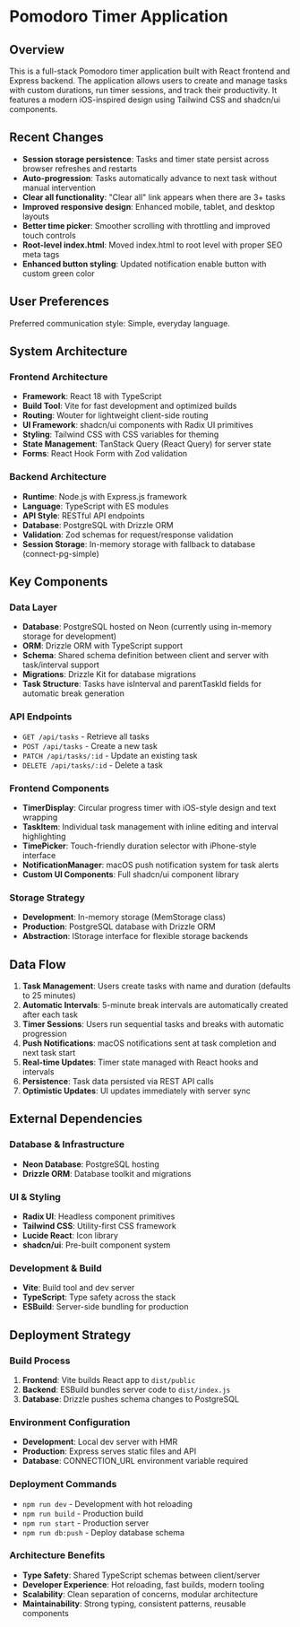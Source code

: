 # Pomodoro Timer Application

## Overview

This is a full-stack Pomodoro timer application built with React frontend and Express backend. The application allows users to create and manage tasks with custom durations, run timer sessions, and track their productivity. It features a modern iOS-inspired design using Tailwind CSS and shadcn/ui components.

## Recent Changes

- **Session storage persistence**: Tasks and timer state persist across browser refreshes and restarts
- **Auto-progression**: Tasks automatically advance to next task without manual intervention
- **Clear all functionality**: "Clear all" link appears when there are 3+ tasks
- **Improved responsive design**: Enhanced mobile, tablet, and desktop layouts
- **Better time picker**: Smoother scrolling with throttling and improved touch controls
- **Root-level index.html**: Moved index.html to root level with proper SEO meta tags
- **Enhanced button styling**: Updated notification enable button with custom green color

## User Preferences

Preferred communication style: Simple, everyday language.

## System Architecture

### Frontend Architecture
- **Framework**: React 18 with TypeScript
- **Build Tool**: Vite for fast development and optimized builds
- **Routing**: Wouter for lightweight client-side routing
- **UI Framework**: shadcn/ui components with Radix UI primitives
- **Styling**: Tailwind CSS with CSS variables for theming
- **State Management**: TanStack Query (React Query) for server state
- **Forms**: React Hook Form with Zod validation

### Backend Architecture
- **Runtime**: Node.js with Express.js framework
- **Language**: TypeScript with ES modules
- **API Style**: RESTful API endpoints
- **Database**: PostgreSQL with Drizzle ORM
- **Validation**: Zod schemas for request/response validation
- **Session Storage**: In-memory storage with fallback to database (connect-pg-simple)

## Key Components

### Data Layer
- **Database**: PostgreSQL hosted on Neon (currently using in-memory storage for development)
- **ORM**: Drizzle ORM with TypeScript support
- **Schema**: Shared schema definition between client and server with task/interval support
- **Migrations**: Drizzle Kit for database migrations
- **Task Structure**: Tasks have isInterval and parentTaskId fields for automatic break generation

### API Endpoints
- `GET /api/tasks` - Retrieve all tasks
- `POST /api/tasks` - Create a new task
- `PATCH /api/tasks/:id` - Update an existing task
- `DELETE /api/tasks/:id` - Delete a task

### Frontend Components
- **TimerDisplay**: Circular progress timer with iOS-style design and text wrapping
- **TaskItem**: Individual task management with inline editing and interval highlighting
- **TimePicker**: Touch-friendly duration selector with iPhone-style interface
- **NotificationManager**: macOS push notification system for task alerts
- **Custom UI Components**: Full shadcn/ui component library

### Storage Strategy
- **Development**: In-memory storage (MemStorage class)
- **Production**: PostgreSQL database with Drizzle ORM
- **Abstraction**: IStorage interface for flexible storage backends

## Data Flow

1. **Task Management**: Users create tasks with name and duration (defaults to 25 minutes)
2. **Automatic Intervals**: 5-minute break intervals are automatically created after each task
3. **Timer Sessions**: Users run sequential tasks and breaks with automatic progression
4. **Push Notifications**: macOS notifications sent at task completion and next task start
5. **Real-time Updates**: Timer state managed with React hooks and intervals
6. **Persistence**: Task data persisted via REST API calls
7. **Optimistic Updates**: UI updates immediately with server sync

## External Dependencies

### Database & Infrastructure
- **Neon Database**: PostgreSQL hosting
- **Drizzle ORM**: Database toolkit and migrations

### UI & Styling
- **Radix UI**: Headless component primitives
- **Tailwind CSS**: Utility-first CSS framework
- **Lucide React**: Icon library
- **shadcn/ui**: Pre-built component system

### Development & Build
- **Vite**: Build tool and dev server
- **TypeScript**: Type safety across the stack
- **ESBuild**: Server-side bundling for production

## Deployment Strategy

### Build Process
1. **Frontend**: Vite builds React app to `dist/public`
2. **Backend**: ESBuild bundles server code to `dist/index.js`
3. **Database**: Drizzle pushes schema changes to PostgreSQL

### Environment Configuration
- **Development**: Local dev server with HMR
- **Production**: Express serves static files and API
- **Database**: CONNECTION_URL environment variable required

### Deployment Commands
- `npm run dev` - Development with hot reloading
- `npm run build` - Production build
- `npm run start` - Production server
- `npm run db:push` - Deploy database schema

### Architecture Benefits
- **Type Safety**: Shared TypeScript schemas between client/server
- **Developer Experience**: Hot reloading, fast builds, modern tooling
- **Scalability**: Clean separation of concerns, modular architecture
- **Maintainability**: Strong typing, consistent patterns, reusable components